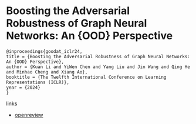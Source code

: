 # Boosting the Adversarial Robustness of Graph Neural Networks: An {OOD} Perspective

```
@inproceedings{goodat_iclr24,
title = {Boosting the Adversarial Robustness of Graph Neural Networks: An {OOD} Perspective},
author = {Kuan Li and YiWen Chen and Yang Liu and Jin Wang and Qing He and Minhao Cheng and Xiang Ao},
booktitle = {The Twelfth International Conference on Learning Representations (ICLR)},
year = {2024}
}
```

links
- [openreview](https://openreview.net/forum?id=DCDT918ZkI)
